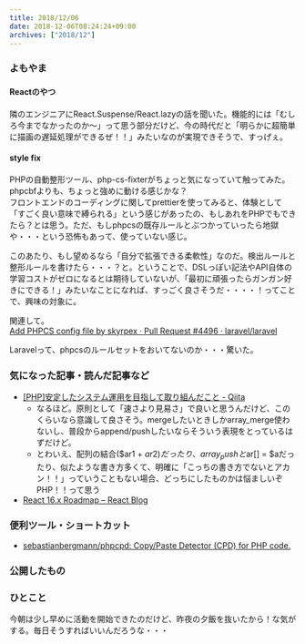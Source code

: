 ```yaml
---
title: 2018/12/06
date: 2018-12-06T08:24:24+09:00
archives: ["2018/12"]
---
```

### よもやま
#### Reactのやつ
隣のエンジニアにReact.Suspense/React.lazyの話を聞いた。機能的には「むしろ今までなかったのか〜」って思う部分だけど、今の時代だと「明らかに超簡単に描画の遅延処理ができるぜ！！」みたいなのが実現できそうで、すっげぇ。

#### style fix
PHPの自動整形ツール、php-cs-fixterがちょっと気になっていて触ってみた。phpcbfよりも、ちょっと強めに動ける感じかな？  
フロントエンドのコーディングに関してprettierを使ってみると、体験として「すごく良い意味で縛られる」という感じがあったの、もしあれをPHPでもできたら？とは思う。ただ、もしphpcsの既存ルールとぶつかっていったら地獄や・・・という恐怖もあって、使っていない感じ。  

このあたり、もし望めるなら「自分で拡張できる柔軟性」なのだ。検出ルールと整形ルールを書けたら・・・？と。ということで、DSLっぽい記法やAPI自体の学習コストがゼロになるとは期待していないが、「最初に頑張ったらガンガン好きにできる！」みたいなことになれば、すっごく良さそうだ・・・・！ってことで、興味の対象に。

関連して。  
[Add PHPCS config file by skyrpex · Pull Request \#4496 · laravel/laravel](https://github.com/laravel/laravel/pull/4496)

Laravelって、phpcsのルールセットをおいてないのか・・・驚いた。

### 気になった記事・読んだ記事など
* [\[PHP\]安定したシステム運用を目指して取り組んだこと \- Qiita](https://qiita.com/natsuyoshi_jr/items/23acf2466942af4ab8c0)
    * なるほど。原則として「速さより見易さ」で良いと思うんだけど、このくらいなら意識して良さそう。mergeしたいときしかarray_merge使わないし、普段からappend/pushしたいならそういう表現をとっているはずだけど。
    * とわいえ、配列の結合($ar1 + $ar2)だったり、array_pushと$ar[] = $aだったり、似たような書き方多くて、明確に「こっちの書き方でないとアカン！！」っていうこともない場合、どっちにしたものかは悩ましいぞPHP！！って思う
* [React 16\.x Roadmap – React Blog](https://reactjs.org/blog/2018/11/27/react-16-roadmap.html#react-166-shipped-the-one-with-suspense-for-code-splitting)

### 便利ツール・ショートカット
- [sebastianbergmann/phpcpd: Copy/Paste Detector \(CPD\) for PHP code\.](https://github.com/sebastianbergmann/phpcpd)

### 公開したもの

### ひとこと
今朝は少し早めに活動を開始できたのだけど、昨夜の夕飯を抜いたから！な気がする。毎日そうすればいいんだろうな・・・
